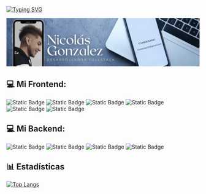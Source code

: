 [![Typing SVG](https://readme-typing-svg.demolab.com/?lines=Hola,+soy+Nicolás😁;Desarrollador+web+Fullstack)](https://git.io/typing-svg)

<img src="./assets/images/banner.png" alt="mi banner">

## 💻 Mi Frontend:
<img alt="Static Badge" src="https://img.shields.io/badge/HTML-red"> <img alt="Static Badge" src="https://img.shields.io/badge/CSS-%2300f"> <img alt="Static Badge" src="https://img.shields.io/badge/Tailwind-%230ff"> <img alt="Static Badge" src="https://img.shields.io/badge/Sass-%23e66"> <img alt="Static Badge" src="https://img.shields.io/badge/ReactJS-%230ff"> <img alt="Static Badge" src="https://img.shields.io/badge/JavaScript-%23fd3">

## 💻 Mi Backend:
<img alt="Static Badge" src="https://img.shields.io/badge/MongoDB-%23ad3"> <img alt="Static Badge" src="https://img.shields.io/badge/Express-%23fff"> <img alt="Static Badge" src="https://img.shields.io/badge/Npm-%23f00"> <img alt="Static Badge" src="https://img.shields.io/badge/NodeJS-%238d6">

## 📊 Estadísticas
[![Top Langs](https://github-readme-stats.vercel.app/api/top-langs/?username=nicodgon&layout=donut&theme=radical)](https://github.com/anuraghazra/github-readme-stats)